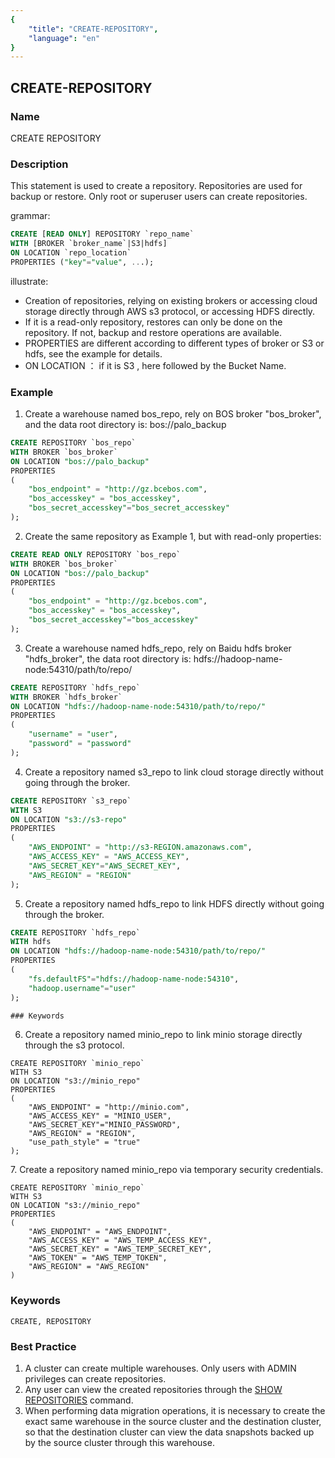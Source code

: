 ```yaml
---
{
    "title": "CREATE-REPOSITORY",
    "language": "en"
}
---
```


<!--
Licensed to the Apache Software Foundation (ASF) under one
or more contributor license agreements.  See the NOTICE file
distributed with this work for additional information
regarding copyright ownership.  The ASF licenses this file
to you under the Apache License, Version 2.0 (the
"License"); you may not use this file except in compliance
with the License.  You may obtain a copy of the License at

  http://www.apache.org/licenses/LICENSE-2.0

Unless required by applicable law or agreed to in writing,
software distributed under the License is distributed on an
"AS IS" BASIS, WITHOUT WARRANTIES OR CONDITIONS OF ANY
KIND, either express or implied.  See the License for the
specific language governing permissions and limitations
under the License.
-->

## CREATE-REPOSITORY

### Name

CREATE REPOSITORY

### Description

This statement is used to create a repository. Repositories are used for backup or restore. Only root or superuser users can create repositories.

grammar:

```sql
CREATE [READ ONLY] REPOSITORY `repo_name`
WITH [BROKER `broker_name`|S3|hdfs]
ON LOCATION `repo_location`
PROPERTIES ("key"="value", ...);
```

illustrate:

- Creation of repositories, relying on existing brokers or accessing cloud storage directly through AWS s3 protocol, or accessing HDFS directly.
- If it is a read-only repository, restores can only be done on the repository. If not, backup and restore operations are available.
- PROPERTIES are different according to different types of broker or S3 or hdfs, see the example for details.
- ON LOCATION ： if it is S3 , here followed by the Bucket Name.

### Example

1. Create a warehouse named bos_repo, rely on BOS broker "bos_broker", and the data root directory is: bos://palo_backup

```sql
CREATE REPOSITORY `bos_repo`
WITH BROKER `bos_broker`
ON LOCATION "bos://palo_backup"
PROPERTIES
(
    "bos_endpoint" = "http://gz.bcebos.com",
    "bos_accesskey" = "bos_accesskey",
    "bos_secret_accesskey"="bos_secret_accesskey"
);
```

2. Create the same repository as Example 1, but with read-only properties:

```sql
CREATE READ ONLY REPOSITORY `bos_repo`
WITH BROKER `bos_broker`
ON LOCATION "bos://palo_backup"
PROPERTIES
(
    "bos_endpoint" = "http://gz.bcebos.com",
    "bos_accesskey" = "bos_accesskey",
    "bos_secret_accesskey"="bos_accesskey"
);
```

3. Create a warehouse named hdfs_repo, rely on Baidu hdfs broker "hdfs_broker", the data root directory is: hdfs://hadoop-name-node:54310/path/to/repo/

```sql
CREATE REPOSITORY `hdfs_repo`
WITH BROKER `hdfs_broker`
ON LOCATION "hdfs://hadoop-name-node:54310/path/to/repo/"
PROPERTIES
(
    "username" = "user",
    "password" = "password"
);
```

4. Create a repository named s3_repo to link cloud storage directly without going through the broker.

```sql
CREATE REPOSITORY `s3_repo`
WITH S3
ON LOCATION "s3://s3-repo"
PROPERTIES
(
    "AWS_ENDPOINT" = "http://s3-REGION.amazonaws.com",
    "AWS_ACCESS_KEY" = "AWS_ACCESS_KEY",
    "AWS_SECRET_KEY"="AWS_SECRET_KEY",
    "AWS_REGION" = "REGION"
);
```

5. Create a repository named hdfs_repo to link HDFS directly without going through the broker.

```sql
CREATE REPOSITORY `hdfs_repo`
WITH hdfs
ON LOCATION "hdfs://hadoop-name-node:54310/path/to/repo/"
PROPERTIES
(
    "fs.defaultFS"="hdfs://hadoop-name-node:54310",
    "hadoop.username"="user"
);

### Keywords

```
6. Create a repository named minio_repo to link minio storage directly through the s3 protocol.

```
CREATE REPOSITORY `minio_repo`
WITH S3
ON LOCATION "s3://minio_repo"
PROPERTIES
(
    "AWS_ENDPOINT" = "http://minio.com",
    "AWS_ACCESS_KEY" = "MINIO_USER",
    "AWS_SECRET_KEY"="MINIO_PASSWORD",
    "AWS_REGION" = "REGION",
    "use_path_style" = "true"
);
```

<version since="1.2"></version>
7. Create a repository named minio_repo via temporary security credentials.

```
CREATE REPOSITORY `minio_repo`
WITH S3
ON LOCATION "s3://minio_repo"
PROPERTIES
( 
    "AWS_ENDPOINT" = "AWS_ENDPOINT",
    "AWS_ACCESS_KEY" = "AWS_TEMP_ACCESS_KEY",
    "AWS_SECRET_KEY" = "AWS_TEMP_SECRET_KEY",
    "AWS_TOKEN" = "AWS_TEMP_TOKEN",
    "AWS_REGION" = "AWS_REGION"
)
```

### Keywords

    CREATE, REPOSITORY

### Best Practice

1. A cluster can create multiple warehouses. Only users with ADMIN privileges can create repositories.
2. Any user can view the created repositories through the [SHOW REPOSITORIES](../../Show-Statements/SHOW-REPOSITORIES.md) command.
3. When performing data migration operations, it is necessary to create the exact same warehouse in the source cluster and the destination cluster, so that the destination cluster can view the data snapshots backed up by the source cluster through this warehouse.
